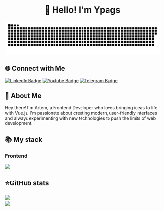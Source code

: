 <h1 align="center">👋 Hello! I'm Ypags </h1>

<p align="center">
  <img width="800" src="assets/github-snake.svg" alt="snake"/>
</p>

<div align="left">
  <h2><b>🌐 Connect with Me</b></h2>
  <div align="left">
      <a href="https://vk.com/prostopotato"><img src="https://img.shields.io/badge/Вконтакте-blue?style=for-the-badge&logo=vk&logoColor=white" alt="LinkedIn Badge"></a>
      <a href="oartem.28082007@gmail.com"><img src="https://img.shields.io/badge/Gmail-red?style=for-the-badge&logo=gmail&logoColor=white" alt="Youtube Badge"></a>
      <a href="https://t.me/prostopotato"><img src="https://img.shields.io/badge/Telegram-blue?style=for-the-badge&logo=telegram&logoColor=white" alt="Telegram Badge"></a>
    </div>
</div>

<h2 align="left">💫 About Me</h2>
<p>Hey there! I'm Artem, a Frontend Developer who loves bringing ideas to life with Vue.js. I'm passionate about creating modern, user-friendly interfaces and always experimenting with new technologies to push the limits of web development.</p>

<div align="left">
  <h2><b>📚 My stack</b></h2>
  <p>
    <h3>Frontend</h3>
    <img src="https://skillicons.dev/icons?i=html,css,js,tailwind,vue&perline=7" />
  </p>
</div>


<div align="left">
  <h2><b>⭐GitHub stats</b></h2>
  <p>
    <img src="https://github-readme-stats.vercel.app/api/top-langs/?username=Ypags&theme=dracula&layout=compact&hide_border=true&bg_color=00000000" />
    <br>
    <img src="https://github-readme-stats.vercel.app/api?username=Ypags&count_private=true&show_icons=true&theme=dracula&hide_border=true&bg_color=00000000" />
  </p>
</div>

